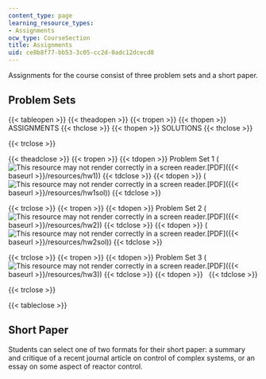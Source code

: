 ```yaml
---
content_type: page
learning_resource_types:
- Assignments
ocw_type: CourseSection
title: Assignments
uid: ce8b8f77-bb53-3c05-cc2d-0adc12dcecd8
---
```


Assignments for the course consist of three problem sets and a short paper.

Problem Sets
------------

{{< tableopen >}}
{{< theadopen >}}
{{< tropen >}}
{{< thopen >}}
ASSIGNMENTS
{{< thclose >}}
{{< thopen >}}
SOLUTIONS
{{< thclose >}}

{{< trclose >}}

{{< theadclose >}}
{{< tropen >}}
{{< tdopen >}}
Problem Set 1 (![This resource may not render correctly in a screen reader.](/images/inacessible.gif)[PDF]({{< baseurl >}}/resources/hw1))
{{< tdclose >}}
{{< tdopen >}}
(![This resource may not render correctly in a screen reader.](/images/inacessible.gif)[PDF]({{< baseurl >}}/resources/hw1sol))
{{< tdclose >}}

{{< trclose >}}
{{< tropen >}}
{{< tdopen >}}
Problem Set 2 (![This resource may not render correctly in a screen reader.](/images/inacessible.gif)[PDF]({{< baseurl >}}/resources/hw2))
{{< tdclose >}}
{{< tdopen >}}
(![This resource may not render correctly in a screen reader.](/images/inacessible.gif)[PDF]({{< baseurl >}}/resources/hw2sol))
{{< tdclose >}}

{{< trclose >}}
{{< tropen >}}
{{< tdopen >}}
Problem Set 3 (![This resource may not render correctly in a screen reader.](/images/inacessible.gif)[PDF]({{< baseurl >}}/resources/hw3))
{{< tdclose >}}
{{< tdopen >}}
 
{{< tdclose >}}

{{< trclose >}}

{{< tableclose >}}

Short Paper
-----------

Students can select one of two formats for their short paper: a summary and critique of a recent journal article on control of complex systems, or an essay on some aspect of reactor control.